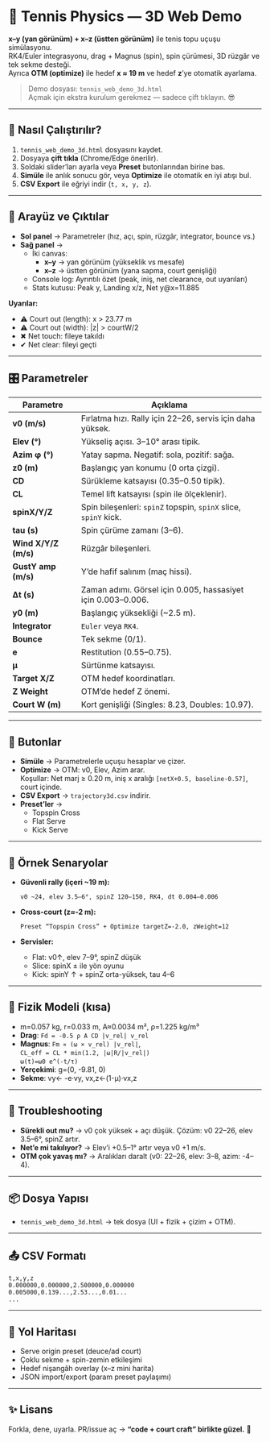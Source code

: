 # 🎾 Tennis Physics — 3D Web Demo

**x–y (yan görünüm) + x–z (üstten görünüm)** ile tenis topu uçuşu simülasyonu.  
RK4/Euler integrasyonu, drag + Magnus (spin), spin çürümesi, 3D rüzgâr ve tek sekme desteği.  
Ayrıca **OTM (optimize)** ile hedef **x ≈ 19 m** ve hedef **z**’ye otomatik ayarlama.

> Demo dosyası: `tennis_web_demo_3d.html`  
> Açmak için ekstra kurulum gerekmez — sadece çift tıklayın. 😎

---

## 🚀 Nasıl Çalıştırılır?

1. `tennis_web_demo_3d.html` dosyasını kaydet.
2. Dosyaya **çift tıkla** (Chrome/Edge önerilir).
3. Soldaki slider’ları ayarla veya **Preset** butonlarından birine bas.
4. **Simüle** ile anlık sonucu gör, veya **Optimize** ile otomatik en iyi atışı bul.
5. **CSV Export** ile eğriyi indir (`t, x, y, z`).

---

## 🧭 Arayüz ve Çıktılar

- **Sol panel** → Parametreler (hız, açı, spin, rüzgâr, integrator, bounce vs.)
- **Sağ panel** →  
  - İki canvas:  
    - **x–y** → yan görünüm (yükseklik vs mesafe)  
    - **x–z** → üstten görünüm (yana sapma, court genişliği)  
  - Console log: Ayrıntılı özet (peak, iniş, net clearance, out uyarıları)  
  - Stats kutusu: Peak y, Landing x/z, Net y@x=11.885

**Uyarılar:**
- ⚠️ Court out (length): x > 23.77 m
- ⚠️ Court out (width): |z| > courtW/2
- ✖ Net touch: fileye takıldı
- ✔ Net clear: fileyi geçti

---

## 🎛️ Parametreler

| Parametre | Açıklama |
|-----------|----------|
| **v0 (m/s)** | Fırlatma hızı. Rally için 22–26, servis için daha yüksek. |
| **Elev (°)** | Yükseliş açısı. 3–10° arası tipik. |
| **Azim φ (°)** | Yatay sapma. Negatif: sola, pozitif: sağa. |
| **z0 (m)** | Başlangıç yan konumu (0 orta çizgi). |
| **CD** | Sürükleme katsayısı (0.35–0.50 tipik). |
| **CL** | Temel lift katsayısı (spin ile ölçeklenir). |
| **spinX/Y/Z** | Spin bileşenleri: `spinZ` topspin, `spinX` slice, `spinY` kick. |
| **tau (s)** | Spin çürüme zamanı (3–6). |
| **Wind X/Y/Z (m/s)** | Rüzgâr bileşenleri. |
| **GustY amp (m/s)** | Y’de hafif salınım (maç hissi). |
| **Δt (s)** | Zaman adımı. Görsel için 0.005, hassasiyet için 0.003–0.006. |
| **y0 (m)** | Başlangıç yüksekliği (~2.5 m). |
| **Integrator** | `Euler` veya `RK4`. |
| **Bounce** | Tek sekme (0/1). |
| **e** | Restitution (0.55–0.75). |
| **μ** | Sürtünme katsayısı. |
| **Target X/Z** | OTM hedef koordinatları. |
| **Z Weight** | OTM’de hedef Z önemi. |
| **Court W (m)** | Kort genişliği (Singles: 8.23, Doubles: 10.97). |

---

## 🔘 Butonlar

- **Simüle** → Parametrelerle uçuşu hesaplar ve çizer.
- **Optimize** → OTM: v0, Elev, Azim arar.  
  Koşullar: Net marj ≥ 0.20 m, iniş x aralığı `[netX+0.5, baseline-0.57]`, court içinde.
- **CSV Export** → `trajectory3d.csv` indirir.
- **Preset’ler** →  
  - Topspin Cross  
  - Flat Serve  
  - Kick Serve  

---

## 🧪 Örnek Senaryolar

- **Güvenli rally (içeri ~19 m):**
  ```
  v0 ~24, elev 3.5–6°, spinZ 120–150, RK4, dt 0.004–0.006
  ```

- **Cross-court (z≈-2 m):**
  ```
  Preset “Topspin Cross” + Optimize targetZ=-2.0, zWeight=12
  ```

- **Servisler:**
  - Flat: v0↑, elev 7–9°, spinZ düşük  
  - Slice: spinX ± ile yön oyunu  
  - Kick: spinY ↑ + spinZ orta-yüksek, tau 4–6  

---

## 🧠 Fizik Modeli (kısa)

- m=0.057 kg, r=0.033 m, A≈0.0034 m², ρ=1.225 kg/m³  
- **Drag**: `Fd = -0.5 ρ A CD |v_rel| v_rel`  
- **Magnus**: `Fm ∝ (ω × v_rel) |v_rel|`,  
  `CL_eff = CL * min(1.2, |ω|R/|v_rel|)`  
  `ω(t)=ω0 e^(-t/τ)`  
- **Yerçekimi**: g=(0, -9.81, 0)  
- **Sekme**: vy← -e·vy, vx,z←(1-μ)·vx,z  

---

## 🧯 Troubleshooting

- **Sürekli out mu?** → v0 çok yüksek + açı düşük. Çözüm: v0 22–26, elev 3.5–6°, spinZ artır.  
- **Net’e mi takılıyor?** → Elev’i +0.5–1° artır veya v0 +1 m/s.  
- **OTM çok yavaş mı?** → Aralıkları daralt (v0: 22–26, elev: 3–8, azim: -4–4).  

---

## 📦 Dosya Yapısı

- `tennis_web_demo_3d.html` → tek dosya (UI + fizik + çizim + OTM).  

---

## 📤 CSV Formatı

```
t,x,y,z
0.000000,0.000000,2.500000,0.000000
0.005000,0.139...,2.53...,0.01...
...
```

---

## 📌 Yol Haritası

- Serve origin preset (deuce/ad court)  
- Çoklu sekme + spin-zemin etkileşimi  
- Hedef nişangâh overlay (x–z mini harita)  
- JSON import/export (param preset paylaşımı)  

---

## ✨ Lisans

Forkla, dene, uyarla. PR/issue aç → **“code + court craft” birlikte güzel.** 🎾

